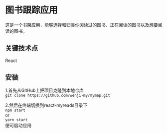 # 图书跟踪应用

这是一个书架应用，能够选择和归类你阅读过的图书、正在阅读的图书以及想要阅读的图书。

## 关键技术点

React

## 安装

1.首先从GitHub上把项目克隆到本地仓库<br>
```git clone https://github.com/wenji-my/mymap.git```<br>

2.然后在终端切换到react-myreads目录下<br>
```npm start```<br>
or<br>
```yarn start```<br>
便可启动应用<br>